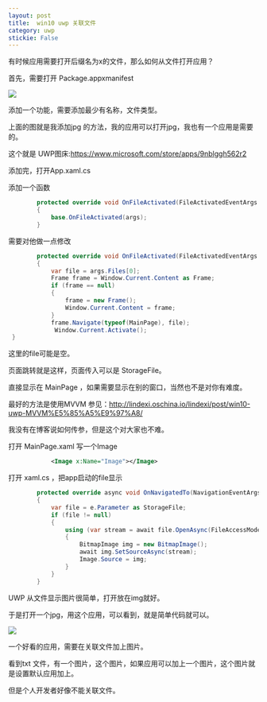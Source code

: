 ```yaml
---
layout: post
title:  win10 uwp 关联文件 
category: uwp 
stickie: False
---
```


有时候应用需要打开后缀名为x的文件，那么如何从文件打开应用？

<!--more-->

<div id="toc"></div>

首先，需要打开 Package.appxmanifest

![](http://7xqpl8.com1.z0.glb.clouddn.com/AwCCAwMAItoFAMV+BQA28wYAAQAEAK4+AQBmQwIAaOgJAOjZ/2017223193546.jpg)

添加一个功能，需要添加最少有名称，文件类型。

上面的图就是我添加jpg 的方法，我的应用可以打开jpg，我也有一个应用是需要的。

这个就是 UWP图床:https://www.microsoft.com/store/apps/9nblggh562r2

添加完，打开App.xaml.cs

添加一个函数


```csharp
        protected override void OnFileActivated(FileActivatedEventArgs args)
        {
            base.OnFileActivated(args);
        }
```

需要对他做一点修改


```csharp
        protected override void OnFileActivated(FileActivatedEventArgs args)
        {
            var file = args.Files[0];
            Frame frame = Window.Current.Content as Frame;
            if (frame == null)
            {
                frame = new Frame();
                Window.Current.Content = frame;
            }
            frame.Navigate(typeof(MainPage), file);
             Window.Current.Activate();
 }
```


这里的file可能是空。

页面跳转就是这样，页面传入可以是 StorageFile。

直接显示在 MainPage ，如果需要显示在别的窗口，当然也不是对你有难度。

最好的方法是使用MVVM 参见：http://lindexi.oschina.io/lindexi/post/win10-uwp-MVVM%E5%85%A5%E9%97%A8/

我没有在博客说如何传参，但是这个对大家也不难。

打开 MainPage.xaml 写一个Image


```xml
            <Image x:Name="Image"></Image>

```

打开 xaml.cs ，把app启动的file显示

```csharp
        protected override async void OnNavigatedTo(NavigationEventArgs e)
        {
            var file = e.Parameter as StorageFile;
            if (file != null)
            {
                using (var stream = await file.OpenAsync(FileAccessMode.Read))
                {
                    BitmapImage img = new BitmapImage();
                    await img.SetSourceAsync(stream);
                    Image.Source = img;
                }
            }
        }
```

UWP 从文件显示图片很简单，打开放在img就好。

于是打开一个jpg，用这个应用，可以看到，就是简单代码就可以。

![](http://7xqpl8.com1.z0.glb.clouddn.com/AwCCAwMAItoFAMV+BQA28wYAAQAEAK4+AQBmQwIAaOgJAOjZ/%E6%96%87%E4%BB%B6%E6%89%93%E5%BC%80.gif)


一个好看的应用，需要在关联文件加上图片。

看到txt 文件，有一个图片，这个图片，如果应用可以加上一个图片，这个图片就是设置默认应用加上。

但是个人开发者好像不能关联文件。


  
